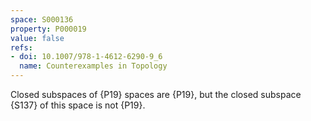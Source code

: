 ```yaml
---
space: S000136
property: P000019
value: false
refs:
- doi: 10.1007/978-1-4612-6290-9_6
  name: Counterexamples in Topology
---
```


Closed subspaces of {P19} spaces are {P19}, but the closed subspace {S137} of this space is not {P19}.

